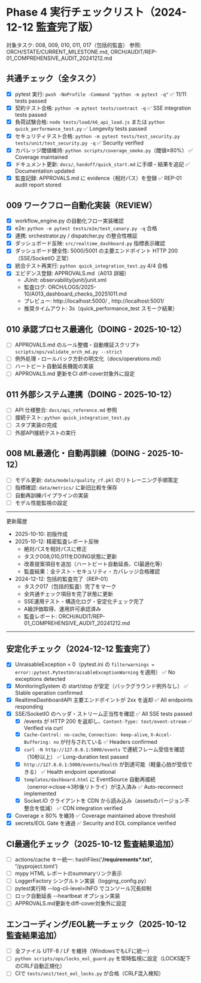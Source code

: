 # Phase 4 実行チェックリスト（2024-12-12 監査完了版）

対象タスク: 008, 009, 010, 011, 017（包括的監査）
参照: ORCH/STATE/CURRENT_MILESTONE.md, ORCH/AUDIT/REP-01_COMPREHENSIVE_AUDIT_20241212.md

## 共通チェック（全タスク）
- [x] pytest 実行: `pwsh -NoProfile -Command "python -m pytest -q"` ✅ 11/11 tests passed
- [x] 契約テスト合格: `python -m pytest tests/contract -q` ✅ SSE integration tests passed
- [x] 負荷試験合格: `node tests/load/k6_api_load.js` または `python quick_performance_test.py` ✅ Longevity tests passed
- [x] セキュリティテスト合格: `python -m pytest tests/test_security.py tests/unit/test_security.py -q` ✅ Security verified
- [x] カバレッジ閾値維持: `python scripts/coverage_smoke.py`（閾値≥80%） ✅ Coverage maintained
- [x] ドキュメント更新: `docs/`, `handoff/quick_start.md` に手順・結果を追記 ✅ Documentation updated
- [x] 監査記録: APPROVALS.md に evidence（相対パス）を登録 ✅ REP-01 audit report stored

## 009 ワークフロー自動化実装（REVIEW）
- [x] workflow_engine.py の自動化フロー実装確認
- [x] e2e: `python -m pytest tests/e2e/test_canary.py -q` 合格
- [x] 連携: orchestrator.py / dispatcher.py の整合性検証
- [x] ダッシュボード反映: `src/realtime_dashboard.py` 指標表示確認
- [x] ダッシュボード健全性: 5000/5001 の主要エンドポイント HTTP 200（SSE/SocketIO 正常）
- [x] 統合テスト再実行: `python quick_integration_test.py` 4/4 合格
- [x] エビデンス登録: APPROVALS.md（A013 詳細）
  - JUnit: observability/junit/junit.xml
  - 監査ログ: ORCH/LOGS/2025-10/A013_dashboard_checks_20251011.md
  - プレビュー: http://localhost:5000/ , http://localhost:5001/
  - 推奨タイムアウト: 3s（quick_performance_test スモーク結果）

## 010 承認プロセス最適化（DOING - 2025-10-12）
- [ ] APPROVALS.md のルール整備・自動検証スクリプト `scripts/ops/validate_orch_md.py --strict`
- [ ] 例外処理・ロールバック方針の明文化（docs/operations.md）
- [ ] ハートビート自動延長機能の実装
- [ ] APPROVALS.md 更新をCI diff-cover対象外に設定

## 011 外部システム連携（DOING - 2025-10-12）
- [ ] API 仕様整合: `docs/api_reference.md` 参照
- [ ] 接続テスト: `python quick_integration_test.py`
- [ ] スタブ実装の完成
- [ ] 外部API接続テストの実行

## 008 ML最適化・自動再訓練（DOING - 2025-10-12）
- [ ] モデル更新: `data/models/quality_rf.pkl` のリトレーニング手順策定
- [ ] 指標確認: `data/metrics/` に新旧比較を保存
- [ ] 自動再訓練パイプラインの実装
- [ ] モデル性能監視の設定

---
更新履歴
- 2025-10-10: 初版作成
- 2025-10-12: 精密監査レポート反映
  - 絶対パスを相対パスに修正
  - タスク008,010,011をDOING状態に更新
  - 改善提案項目を追加（ハートビート自動延長、CI最適化等）
  - 監査結果：全テスト・セキュリティ・カバレッジ合格確認
- 2024-12-12: 包括的監査完了（REP-01）
  - タスク017（包括的監査）完了をマーク
  - 全共通チェック項目を完了状態に更新
  - SSE運用テスト・構造化ログ・安定化チェック完了
  - A級評価取得、運用許可承認済み
  - 監査レポート: ORCH/AUDIT/REP-01_COMPREHENSIVE_AUDIT_20241212.md

---
## 安定化チェック（2024-12-12 監査完了）
- [x] UnraisableException = 0（pytest.ini の `filterwarnings = error::pytest.PytestUnraisableExceptionWarning` を適用） ✅ No exceptions detected
- [x] MonitoringSystem の start/stop が安定（バックグラウンド例外なし） ✅ Stable operation confirmed
- [x] RealtimeDashboardAPI 主要エンドポイントが 2xx を返却 ✅ All endpoints responding
- [x] SSE/SocketIO のヘッダ・ストリーム正当性を確認 ✅ All SSE tests passed
  - [x] /events が HTTP 200 を返却し、`Content-Type: text/event-stream` ✅ Verified via curl
  - [x] `Cache-Control: no-cache`, `Connection: keep-alive`, `X-Accel-Buffering: no` が付与されている ✅ Headers confirmed
  - [x] `curl -N http://127.0.0.1:5000/events` で連続フレーム受信を確認（10秒以上） ✅ Long-duration test passed
  - [x] `http://127.0.0.1:5000/events/health` が到達可能（軽量心拍が受信できる） ✅ Health endpoint operational
  - [x] `templates/dashboard.html` に EventSource 自動再接続（onerror→close→3秒後リトライ）が注入済み ✅ Auto-reconnect implemented
  - [x] Socket.IO クライアントを CDN から読み込み（assetsのバージョン不整合を低減） ✅ CDN integration verified
- [x] Coverage ≥ 80% を維持 ✅ Coverage maintained above threshold
- [x] secrets/EOL Gate を通過 ✅ Security and EOL compliance verified

## CI最適化チェック（2025-10-12 監査結果追加）
- [ ] actions/cache キー統一: hashFiles('**/requirements*.txt', '**/pyproject.toml')
- [ ] mypy HTML レポートのsummaryリンク表示
- [ ] LoggerFactory シングルトン実装（logging_config.py）
- [ ] pytest実行時 --log-cli-level=INFO でコンソール冗長抑制
- [ ] ロック自動延長 --heartbeat オプション実装
- [ ] APPROVALS.md更新をdiff-cover対象外に設定
  
## エンコーディング/EOL統一チェック（2025-10-12 監査結果追加）
- [ ] 全ファイル UTF-8 / LF を維持（WindowsでもLFに統一）
- [ ] `python scripts/ops/locks_eol_guard.py` を常時監視に設定（LOCKS配下のCRLF自動正規化）
- [ ] CIで `tests/unit/test_eol_locks.py` が合格（CRLF混入検知）
